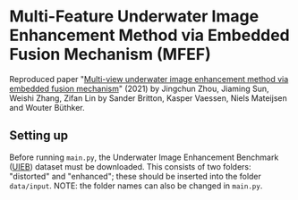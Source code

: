 # Multi-Feature Underwater Image Enhancement Method via Embedded Fusion Mechanism (MFEF)
Reproduced paper "[Multi-view underwater image enhancement method via embedded fusion mechanism](https://doi.org/10.1016/j.engappai.2023.105946)" (2021) by Jingchun Zhou, Jiaming Sun, Weishi Zhang, Zifan Lin by Sander Britton, Kasper Vaessen, Niels Mateijsen and Wouter Büthker.

## Setting up

Before running `main.py`, the Underwater Image Enhancement Benchmark ([UIEB](https://li-chongyi.github.io/proj_benchmark.html)) dataset must be downloaded. This consists of two folders: "distorted" and "enhanced"; these should be inserted into the folder `data/input`. NOTE: the folder names can also be changed in `main.py`.
 
